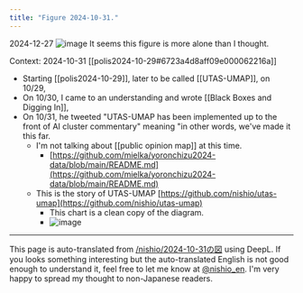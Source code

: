 ```yaml
---
title: "Figure 2024-10-31."
---
```


2024-12-27
![image](https://gyazo.com/d230fddf28841c8e2f5d3c323dd64ca9/thumb/1000)
It seems this figure is more alone than I thought.

Context: 2024-10-31 [[polis2024-10-29#6723a4d8aff09e000062216a]]
- Starting [[polis2024-10-29]], later to be called [[UTAS-UMAP]], on 10/29,
- On 10/30, I came to an understanding and wrote [[Black Boxes and Digging In]],
- On 10/31, he tweeted "UTAS-UMAP has been implemented up to the front of AI cluster commentary" meaning "in other words, we've made it this far.
    - I'm not talking about [[public opinion map]] at this time.
        - [https://github.com/mielka/yoronchizu2024-data/blob/main/README.md](https://github.com/mielka/yoronchizu2024-data/blob/main/README.md)
    - This is the story of UTAS-UMAP [https://github.com/nishio/utas-umap](https://github.com/nishio/utas-umap)
        - This chart is a clean copy of the diagram.
        - ![image](https://gyazo.com/3e79235d181325c11f5e9c85aba58d44/thumb/1000)


---
This page is auto-translated from [/nishio/2024-10-31の図](https://scrapbox.io/nishio/2024-10-31の図) using DeepL. If you looks something interesting but the auto-translated English is not good enough to understand it, feel free to let me know at [@nishio_en](https://twitter.com/nishio_en). I'm very happy to spread my thought to non-Japanese readers.